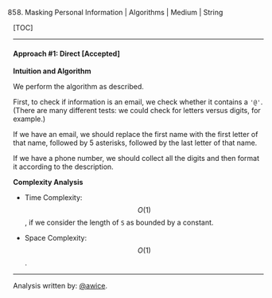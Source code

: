 858. Masking Personal Information | Algorithms | Medium | String

[TOC]

---
#### Approach #1: Direct [Accepted]

**Intuition and Algorithm**

We perform the algorithm as described.

First, to check if information is an email, we check whether it contains a `'@'`.  (There are many different tests: we could check for letters versus digits, for example.)

If we have an email, we should replace the first name with the first letter of that name, followed by 5 asterisks, followed by the last letter of that name.

If we have a phone number, we should collect all the digits and then format it according to the description.



**Complexity Analysis**

* Time Complexity:  $$O(1)$$, if we consider the length of `S` as bounded by a constant.

* Space Complexity: $$O(1)$$.

---

Analysis written by: [@awice](https://leetcode.com/awice).
